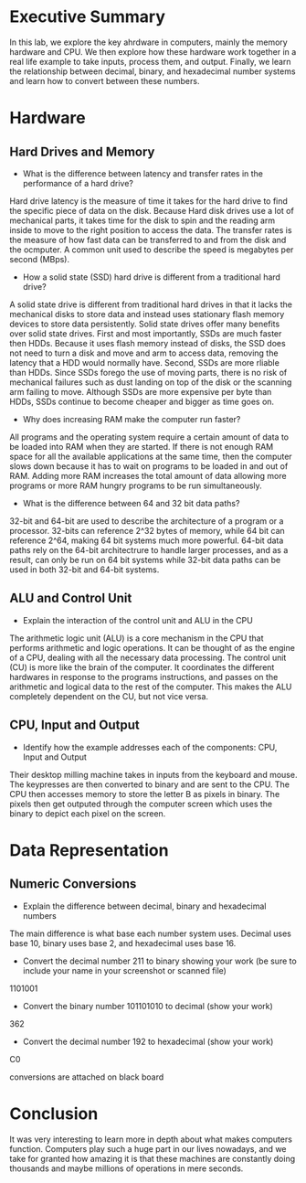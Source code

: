 
# Executive Summary

In this lab, we explore the key ahrdware in computers, mainly the memory hardware and CPU. We then explore how these hardware work together in a real life example to take inputs, process them, and output. Finally, we learn the relationship between decimal, binary, and hexadecimal number systems and learn how to convert between these numbers.

# Hardware
## Hard Drives and Memory
* What is the difference between latency and transfer rates in the performance of a hard drive?

Hard drive latency is the measure of time it takes for the hard drive to find the specific piece of data on the disk. Because Hard disk drives use a lot of mechanical parts, it takes time for the disk to spin and the reading arm inside to move to the right position to access the data. The transfer rates is the measure of how fast data can be transferred to and from the disk and the ocmputer. A common unit used to describe the speed is megabytes per second (MBps).

* How a solid state (SSD) hard drive is different from a traditional hard drive?

A solid state drive is different from traditional hard drives in that it lacks the mechanical disks to store data and instead uses stationary flash memory devices to store data persistently. Solid state drives offer many benefits over solid state drives. First and most importantly, SSDs are much faster then HDDs. Because it uses flash memory instead of disks, the SSD does not need to turn a disk and move and arm to access data, removing the latency that a HDD would normally have. Second, SSDs are more rliable than HDDs. Since SSDs forego the use of moving parts, there is no risk of mechanical failures such as dust landing on top of the disk or the scanning arm failing to move. Although SSDs are more expensive per byte than HDDs, SSDs continue to become cheaper and bigger as time goes on.

* Why does increasing RAM make the computer run faster?

All programs and the operating system require a certain amount of data to be loaded into RAM when they are started. If there is not enough RAM space for all the available applications at the same time, then the computer slows down because it has to wait on programs to be loaded in and out of RAM. Adding more RAM increases the total amount of data  allowing more programs or more RAM hungry programs to be run simultaneously.

* What is the difference between 64 and 32 bit data paths?

32-bit and 64-bit are used to describe the architecture of a program or a processor. 32-bits can reference 2^32 bytes of memory, while 64 bit can reference 2^64, making 64 bit systems much more powerful. 64-bit data paths rely on the 64-bit architectrure to handle larger processes, and as a result, can only be run on 64 bit systems while 32-bit data paths can be used in both 32-bit and 64-bit systems.

## ALU and Control Unit
* Explain the interaction of the control unit and ALU in the CPU

The arithmetic logic unit (ALU) is a core mechanism in the CPU that performs arithmetic and logic operations. It can be thought of as the engine of a CPU, dealing with all the necessary data processing. The control unit (CU) is more like the brain of the computer. It coordinates the different hardwares in response to the programs instructions, and passes on the arithmetic and logical data to the rest of the computer. This makes the ALU completely dependent on the CU, but not vice versa.


## CPU, Input and Output
* Identify how the example addresses each of the components: CPU, Input and Output

Their desktop milling machine takes in inputs from the keyboard and mouse. The keypresses are then converted to binary and are sent to the CPU. The CPU then accesses memory to store the letter B as pixels in binary. The pixels then get outputed through the computer screen which uses the binary to depict each pixel on the screen. 

# Data Representation

## Numeric Conversions
* Explain the difference between decimal, binary and hexadecimal numbers

The main difference is what base each number system uses. Decimal uses base 10, binary uses base 2, and hexadecimal uses base 16.

* Convert the decimal number 211 to binary showing your work (be sure to include your name in your screenshot or scanned file)

1101001

* Convert the binary number 101101010 to decimal (show your work)

362

* Convert the decimal number 192 to hexadecimal (show your work)

C0

conversions are attached on black board

# Conclusion

It was very interesting to learn more in depth about what makes computers function. Computers play such a huge part in our lives nowadays, and we take for granted how amazing it is that these machines are constantly doing thousands and maybe millions of operations in mere seconds.
